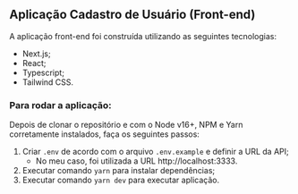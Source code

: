 ## Aplicação Cadastro de Usuário (Front-end)

A aplicação front-end foi construída utilizando as seguintes tecnologias:
- Next.js;
- React;
- Typescript;
- Tailwind CSS.

### Para rodar a aplicação:

Depois de clonar o repositório e com o Node v16+, NPM e Yarn corretamente instalados, faça os seguintes passos:

1. Criar `.env` de acordo com o arquivo `.env.example` e definir a URL da API;
    - No meu caso, foi utilizada a URL http://localhost:3333.
2. Executar comando `yarn` para instalar dependências;
3. Executar comando `yarn dev` para executar aplicação.